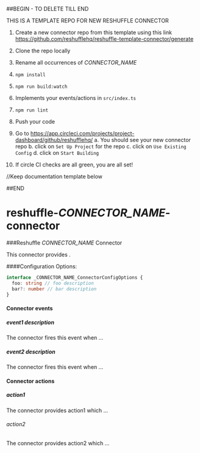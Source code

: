 ##BEGIN - TO DELETE TILL END

THIS IS A TEMPLATE REPO FOR NEW RESHUFFLE CONNECTOR
1. Create a new connector repo from this template using this link https://github.com/reshufflehq/reshuffle-template-connector/generate
2. Clone the repo locally
3. Rename all occurrences of _CONNECTOR_NAME_
4. `npm install`
5. `npm run build:watch`
6. Implements your events/actions in `src/index.ts`
7. `npm run lint`
8. Push your code
9. Go to https://app.circleci.com/projects/project-dashboard/github/reshufflehq/
    a. You should see your new connector repo
    b. click on `Set Up Project` for the repo
    c. click on `Use Existing Config`
    d. click on `Start Building`

10. If circle CI checks are all green, you are all set!

//Keep documentation template below

##END

# reshuffle-_CONNECTOR_NAME_-connector

###Reshuffle _CONNECTOR_NAME_ Connector

This connector provides <description>.

####Configuration Options:
```typescript
interface _CONNECTOR_NAME_ConnectorConfigOptions {
  foo: string // foo description
  bar?: number // bar description
}
```

#### Connector events

##### event1 description
The connector fires this event when ...

##### event2 description
The connector fires this event when ...

#### Connector actions

##### action1
The connector provides action1 which ...

###### action2
The connector provides action2 which ...